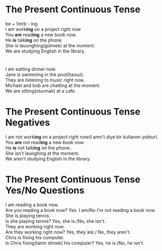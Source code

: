 # The Present Continuous Tense

be + Verb - ing  
I am work**ing** on a project right now  
You **are** read**ing** a new book now.  
He **is** talk**ing** on the phone.  
She is lauunghing(gülmek) at the moment.  
We are studying English in the library.  
#
I am eatting dinner now.  
Jane is swimming in the pool(havuz).  
They are listening to music right now.  
Michael and bob are chatting at the moment.  
We are sitting(oturmak) at a cafe.  

# The Present Continuous Tense Negatives
I am not work**ing** on a project right now(I amn't diye bir kullanım yoktur)  
You **are** not read**ing** a new book now.  
He **is** not talk**ing** on the phone.  
She isn't launghing at the moment.  
We aren't studying English in the library.  

# The Present Continuous Tense Yes/No Questions
I am reading a book now.  
Are you reading a book now? Yes. I am/No I'm not reading a book now.  
She is playing tennis.  
Is she playing tennis? Yes, she is./No, she isn't.  
They are working right now.  
Are they working right now? Yes, they are./ No, they aren't.  
Chris is fixing his computer.  
Is Chris fixing(tamir etmek) his computer? Yes, he is./No, he isn't.  







